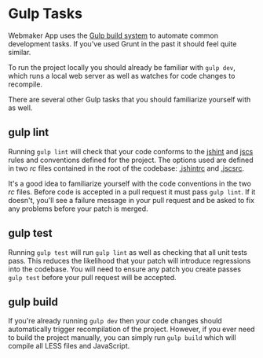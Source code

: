 # Gulp Tasks

Webmaker App uses the [Gulp build system](http://gulpjs.com/) to automate common development tasks. If you've used Grunt in the past it should feel quite similar.

To run the project locally you should already be familiar with `gulp dev`, which runs a local web server as well as watches for code changes to recompile.

There are several other Gulp tasks that you should familiarize yourself with as well.

## gulp lint

Running `gulp lint` will check that your code conforms to the [jshint](http://jshint.com/) and [jscs](http://jscs.info/) rules and conventions defined for the project. The options used are defined in two *rc* files contained in the root of the codebase: [.jshintrc](https://github.com/mozilla/webmaker-app/blob/master/.jshintrc) and [.jscsrc](https://github.com/mozilla/webmaker-app/blob/master/.jscsrc).

It's a good idea to familiarize yourself with the code conventions in the two *rc* files. Before code is accepted in a pull request it must pass `gulp lint`. If it doesn't, you'll see a failure message in your pull request and be asked to fix any problems before your patch is merged.

## gulp test

Running `gulp test` will run `gulp lint` as well as checking that all unit tests pass. This reduces the likelihood that your patch will introduce regressions into the codebase. You will need to ensure any patch you create passes `gulp test` before your pull request will be accepted.

## gulp build

If you're already running `gulp dev` then your code changes should automatically trigger recompilation of the project. However, if you ever need to build the project manually, you can simply run `gulp build` which will compile all LESS files and JavaScript.
